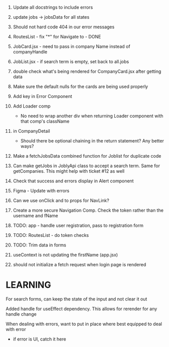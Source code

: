 1. Update all docstrings to include errors

2. update jobs -> jobsData for all states

3. Should not hard code 404 in our error messages

4. RoutesList - fix "*" for Navigate to - DONE

5. JobCard.jsx - need to pass in company Name instead of companyHandle

6. JobList.jsx - if search term is empty, set back to all.jobs

7. double check what's being rendered for CompanyCard.jsx after getting data

8. Make sure the default nulls for the cards are being used properly

9. Add key in Error Component

10. Add Loader comp
    - No need to wrap another div when returning Loader component with that comp's className

11. in CompanyDetail
    - Should there be optional chaining in the return statement? Any better ways?

12. Make a fetchJobsData combined function for Joblist for duplicate code

13. Can make getJobs in JoblyApi class to accept a search term. Same for getCompanies. This might help with ticket #12 as well

14. Check that success and errors display in Alert component

15. Figma - Update with errors

16. Can we use onClick and to props for NavLink?

17. Create a more secure Navigation Comp.
    Check the token rather than the username and fName

18. TODO: app - handle user registration, pass to registration form

19. TODO:  RoutesList - do token checks

20. TODO:  Trim data in forms

21. useContext is not updating the firstName (app.jsx)

22. should not initialize a fetch request when login page is rendered



# LEARNING
For search forms, can keep the state of the input and not clear it out

Added handle for useEffect dependency. This allows for rerender for any handle change

When dealing with errors, want to put in place where best equipped to deal with error
- if error is UI, catch it here